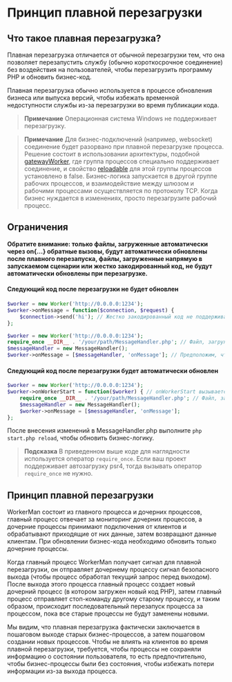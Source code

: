 # Принцип плавной перезагрузки
## Что такое плавная перезагрузка?

Плавная перезагрузка отличается от обычной перезагрузки тем, что она позволяет перезапустить службу (обычно короткосрочное соединение) без воздействия на пользователей, чтобы перезагрузить программу PHP и обновить бизнес-код.

Плавная перезагрузка обычно используется в процессе обновления бизнеса или выпуска версий, чтобы избежать временной недоступности службы из-за перезагрузки во время публикации кода.

> **Примечание**
> Операционная система Windows не поддерживает перезагрузку.

> **Примечание**
> Для бизнес-подключений (например, websocket) соединение будет разорвано при плавной перезагрузке процесса. Решение состоит в использовании архитектуры, подобной [gatewayWorker](https://www.workerman.net/doc/gateway-worker), где группа процессов специально поддерживает соединение, и свойство [reloadable](../worker/reloadable.md) для этой группы процессов установлено в false. Бизнес-логика запускается в другой группе рабочих процессов, и взаимодействие между шлюзом и рабочими процессами осуществляется по протоколу TCP. Когда бизнес нуждается в изменениях, просто перезагрузите рабочий процесс.

## Ограничения
**Обратите внимание: только файлы, загруженные автоматически через on{...} обратные вызовы, будут автоматически обновлены после плавного перезапуска, файлы, загруженные напрямую в запускаемом сценарии или жестко закодированный код, не будут автоматически обновлены при перезагрузке.**

#### Следующий код после перезагрузки не будет обновлен
```php
$worker = new Worker('http://0.0.0.0:1234');
$worker->onMessage = function($connection, $request) {
    $connection->send('hi'); // Жестко закодированный код не поддерживает горячее обновление
};
```

```php
$worker = new Worker('http://0.0.0.0:1234');
require_once __DIR__ . '/your/path/MessageHandler.php'; // Файл, загруженный напрямую в запускаемом сценарии, не поддерживает горячее обновление
$messageHandler = new MessageHandler();
$worker->onMessage = [$messageHandler, 'onMessage']; // Предположим, что класс MessageHandler имеет метод onMessage
```

#### Следующий код после перезагрузки будет автоматически обновлен
```php
$worker = new Worker('http://0.0.0.0:1234');
$worker->onWorkerStart = function($worker) { // onWorkerStart вызывается после запуска процесса
    require_once __DIR__ . '/your/path/MessageHandler.php'; // Файл, загруженный после запуска процессом, поддерживает горячее обновление
    $messageHandler = new MessageHandler();
    $worker->onMessage = [$messageHandler, 'onMessage'];
};
```
После внесения изменений в MessageHandler.php выполните `php start.php reload`, чтобы обновить бизнес-логику.

> **Подсказка**
> В приведенном выше коде для наглядности используется оператор `require_once`. Если ваш проект поддерживает автозагрузку psr4, тогда вызывать оператор `require_once` не нужно.

## Принцип плавной перезагрузки

WorkerMan состоит из главного процесса и дочерних процессов, главный процесс отвечает за мониторинг дочерних процессов, а дочерние процессы принимают подключения от клиентов и обрабатывают приходящие от них данные, затем возвращают данные клиентам. При обновлении бизнес-кода необходимо обновить только дочерние процессы.

Когда главный процесс WorkerMan получает сигнал для плавной перезагрузки, он отправляет дочернему процессу сигнал безопасного выхода (чтобы процесс обработал текущий запрос перед выходом). После выхода этого процесса главный процесс создает новый дочерний процесс (в котором загружен новый код PHP), затем главный процесс отправляет стоп-команду другому старому процессу, и таким образом, происходит последовательный перезапуск процесса за процессом, пока все старые процессы не будут заменены новыми.

Мы видим, что плавная перезагрузка фактически заключается в пошаговом выходе старых бизнес-процессов, а затем пошаговом создании новых процессов. Чтобы не влиять на клиентов во время плавной перезагрузки, требуется, чтобы процессы не сохраняли информацию о состоянии пользователя, то есть предпочтительно, чтобы бизнес-процессы были без состояния, чтобы избежать потери информации из-за выхода процесса.
